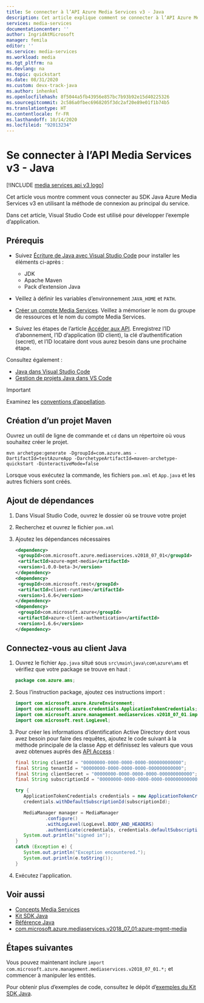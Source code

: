 ```yaml
---
title: Se connecter à l’API Azure Media Services v3 - Java
description: Cet article explique comment se connecter à l’API Azure Media Services v3 avec Java.
services: media-services
documentationcenter: ''
author: IngridAtMicrosoft
manager: femila
editor: ''
ms.service: media-services
ms.workload: media
ms.tgt_pltfrm: na
ms.devlang: na
ms.topic: quickstart
ms.date: 08/31/2020
ms.custom: devx-track-java
ms.author: inhenkel
ms.openlocfilehash: 8f5044a5fb43956e857bc7b93b92e15d40225326
ms.sourcegitcommit: 2c586a0fbec6968205f3dc2af20e89e01f1b74b5
ms.translationtype: HT
ms.contentlocale: fr-FR
ms.lasthandoff: 10/14/2020
ms.locfileid: "92013234"
---
```

# <a name="connect-to-media-services-v3-api---java"></a>Se connecter à l’API Media Services v3 - Java

[!INCLUDE [media services api v3 logo](./includes/v3-hr.md)]

Cet article vous montre comment vous connecter au SDK Java Azure Media Services v3 en utilisant la méthode de connexion au principal du service.

Dans cet article, Visual Studio Code est utilisé pour développer l’exemple d’application.

## <a name="prerequisites"></a>Prérequis

- Suivez [Écriture de Java avec Visual Studio Code](https://code.visualstudio.com/docs/java/java-tutorial) pour installer les éléments ci-après :

   - JDK
   - Apache Maven
   - Pack d’extension Java
- Veillez à définir les variables d’environnement `JAVA_HOME` et `PATH`.
- [Créer un compte Media Services](./create-account-howto.md). Veillez à mémoriser le nom du groupe de ressources et le nom du compte Media Services.
- Suivez les étapes de l’article [Accéder aux API](./access-api-howto.md). Enregistrez l’ID d’abonnement, l’ID d’application (ID client), la clé d’authentification (secret), et l’ID locataire dont vous aurez besoin dans une prochaine étape.

Consultez également :

- [Java dans Visual Studio Code](https://code.visualstudio.com/docs/languages/java)
- [Gestion de projets Java dans VS Code](https://code.visualstudio.com/docs/java/java-project)

> [!IMPORTANT]
> Examinez les [conventions d’appellation](media-services-apis-overview.md#naming-conventions).

## <a name="create-a-maven-project"></a>Création d’un projet Maven

Ouvrez un outil de ligne de commande et `cd` dans un répertoire où vous souhaitez créer le projet.
    
```
mvn archetype:generate -DgroupId=com.azure.ams -DartifactId=testAzureApp -DarchetypeArtifactId=maven-archetype-quickstart -DinteractiveMode=false
```

Lorsque vous exécutez la commande, les fichiers `pom.xml` et `App.java` et les autres fichiers sont créés. 

## <a name="add-dependencies"></a>Ajout de dépendances

1. Dans Visual Studio Code, ouvrez le dossier où se trouve votre projet
1. Recherchez et ouvrez le fichier `pom.xml`
1. Ajoutez les dépendances nécessaires

    ```xml
   <dependency>
     <groupId>com.microsoft.azure.mediaservices.v2018_07_01</groupId>
     <artifactId>azure-mgmt-media</artifactId>
     <version>1.0.0-beta-3</version>
   </dependency>
   <dependency>
     <groupId>com.microsoft.rest</groupId>
     <artifactId>client-runtime</artifactId>
     <version>1.6.6</version>
   </dependency>
   <dependency>
     <groupId>com.microsoft.azure</groupId>
     <artifactId>azure-client-authentication</artifactId>
     <version>1.6.6</version>
   </dependency>
    ```

## <a name="connect-to-the-java-client"></a>Connectez-vous au client Java

1. Ouvrez le fichier `App.java` situé sous `src\main\java\com\azure\ams` et vérifiez que votre package se trouve en haut :

    ```java
    package com.azure.ams;
    ```
1. Sous l’instruction package, ajoutez ces instructions import :
   
   ```java
   import com.microsoft.azure.AzureEnvironment;
   import com.microsoft.azure.credentials.ApplicationTokenCredentials;
   import com.microsoft.azure.management.mediaservices.v2018_07_01.implementation.MediaManager;
   import com.microsoft.rest.LogLevel;
   ```
1. Pour créer les informations d’identification Active Directory dont vous avez besoin pour faire des requêtes, ajoutez le code suivant à la méthode principale de la classe App et définissez les valeurs que vous avez obtenues auprès des [API Access](./access-api-howto.md) :
   
   ```java
   final String clientId = "00000000-0000-0000-0000-000000000000";
   final String tenantId = "00000000-0000-0000-0000-000000000000";
   final String clientSecret = "00000000-0000-0000-0000-000000000000";
   final String subscriptionId = "00000000-0000-0000-0000-000000000000";

   try {
      ApplicationTokenCredentials credentials = new ApplicationTokenCredentials(clientId, tenantId, clientSecret, AzureEnvironment.AZURE);
      credentials.withDefaultSubscriptionId(subscriptionId);

      MediaManager manager = MediaManager
              .configure()
              .withLogLevel(LogLevel.BODY_AND_HEADERS)
              .authenticate(credentials, credentials.defaultSubscriptionId());
      System.out.println("signed in");
   }
   catch (Exception e) {
      System.out.println("Exception encountered.");
      System.out.println(e.toString());
   }
   ```
1. Exécutez l'application.

## <a name="see-also"></a>Voir aussi

- [Concepts Media Services](concepts-overview.md)
- [Kit SDK Java](https://aka.ms/ams-v3-java-sdk)
- [Référence Java](/java/api/overview/azure/mediaservices/management)
- [com.microsoft.azure.mediaservices.v2018_07_01:azure-mgmt-media](https://search.maven.org/artifact/com.microsoft.azure.mediaservices.v2018_07_01/azure-mgmt-media/1.0.0-beta/jar)

## <a name="next-steps"></a>Étapes suivantes

Vous pouvez maintenant inclure `import com.microsoft.azure.management.mediaservices.v2018_07_01.*;` et commencer à manipuler les entités.

Pour obtenir plus d’exemples de code, consultez le dépôt d’[exemples du Kit SDK Java](/samples/azure-samples/media-services-v3-java/azure-media-services-v3-samples-using-java/).